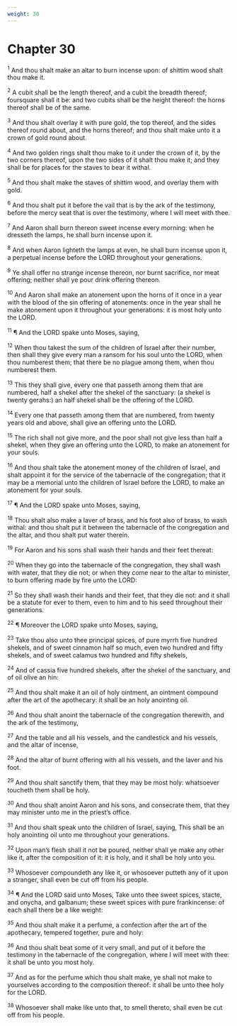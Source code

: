 ```yaml
---
weight: 30
---
```


# Chapter 30

<sup>1</sup> And thou shalt make an altar to burn incense upon: of shittim wood shalt thou make it. 

<sup>2</sup> A cubit shall be the length thereof, and a cubit the breadth thereof; foursquare shall it be: and two cubits shall be the height thereof: the horns thereof shall be of the same. 

<sup>3</sup> And thou shalt overlay it with pure gold, the top thereof, and the sides thereof round about, and the horns thereof; and thou shalt make unto it a crown of gold round about. 

<sup>4</sup> And two golden rings shalt thou make to it under the crown of it, by the two corners thereof, upon the two sides of it shalt thou make it; and they shall be for places for the staves to bear it withal. 

<sup>5</sup> And thou shalt make the staves of shittim wood, and overlay them with gold. 

<sup>6</sup> And thou shalt put it before the vail that is by the ark of the testimony, before the mercy seat that is over the testimony, where I will meet with thee. 

<sup>7</sup> And Aaron shall burn thereon sweet incense every morning: when he dresseth the lamps, he shall burn incense upon it. 

<sup>8</sup> And when Aaron lighteth the lamps at even, he shall burn incense upon it, a perpetual incense before the LORD throughout your generations. 

<sup>9</sup> Ye shall offer no strange incense thereon, nor burnt sacrifice, nor meat offering; neither shall ye pour drink offering thereon. 

<sup>10</sup> And Aaron shall make an atonement upon the horns of it once in a year with the blood of the sin offering of atonements: once in the year shall he make atonement upon it throughout your generations: it is most holy unto the LORD. 

<sup>11</sup> ¶ And the LORD spake unto Moses, saying, 

<sup>12</sup> When thou takest the sum of the children of Israel after their number, then shall they give every man a ransom for his soul unto the LORD, when thou numberest them; that there be no plague among them, when thou numberest them. 

<sup>13</sup> This they shall give, every one that passeth among them that are numbered, half a shekel after the shekel of the sanctuary: (a shekel is twenty gerahs:) an half shekel shall be the offering of the LORD. 

<sup>14</sup> Every one that passeth among them that are numbered, from twenty years old and above, shall give an offering unto the LORD. 

<sup>15</sup> The rich shall not give more, and the poor shall not give less than half a shekel, when they give an offering unto the LORD, to make an atonement for your souls. 

<sup>16</sup> And thou shalt take the atonement money of the children of Israel, and shalt appoint it for the service of the tabernacle of the congregation; that it may be a memorial unto the children of Israel before the LORD, to make an atonement for your souls. 

<sup>17</sup> ¶ And the LORD spake unto Moses, saying, 

<sup>18</sup> Thou shalt also make a laver of brass, and his foot also of brass, to wash withal: and thou shalt put it between the tabernacle of the congregation and the altar, and thou shalt put water therein. 

<sup>19</sup> For Aaron and his sons shall wash their hands and their feet thereat: 

<sup>20</sup> When they go into the tabernacle of the congregation, they shall wash with water, that they die not; or when they come near to the altar to minister, to burn offering made by fire unto the LORD: 

<sup>21</sup> So they shall wash their hands and their feet, that they die not: and it shall be a statute for ever to them, even to him and to his seed throughout their generations. 

<sup>22</sup> ¶ Moreover the LORD spake unto Moses, saying, 

<sup>23</sup> Take thou also unto thee principal spices, of pure myrrh five hundred shekels, and of sweet cinnamon half so much, even two hundred and fifty shekels, and of sweet calamus two hundred and fifty shekels, 

<sup>24</sup> And of cassia five hundred shekels, after the shekel of the sanctuary, and of oil olive an hin: 

<sup>25</sup> And thou shalt make it an oil of holy ointment, an ointment compound after the art of the apothecary: it shall be an holy anointing oil. 

<sup>26</sup> And thou shalt anoint the tabernacle of the congregation therewith, and the ark of the testimony, 

<sup>27</sup> And the table and all his vessels, and the candlestick and his vessels, and the altar of incense, 

<sup>28</sup> And the altar of burnt offering with all his vessels, and the laver and his foot. 

<sup>29</sup> And thou shalt sanctify them, that they may be most holy: whatsoever toucheth them shall be holy. 

<sup>30</sup> And thou shalt anoint Aaron and his sons, and consecrate them, that they may minister unto me in the priest’s office. 

<sup>31</sup> And thou shalt speak unto the children of Israel, saying, This shall be an holy anointing oil unto me throughout your generations. 

<sup>32</sup> Upon man’s flesh shall it not be poured, neither shall ye make any other like it, after the composition of it: it is holy, and it shall be holy unto you. 

<sup>33</sup> Whosoever compoundeth any like it, or whosoever putteth any of it upon a stranger, shall even be cut off from his people. 

<sup>34</sup> ¶ And the LORD said unto Moses, Take unto thee sweet spices, stacte, and onycha, and galbanum; these sweet spices with pure frankincense: of each shall there be a like weight: 

<sup>35</sup> And thou shalt make it a perfume, a confection after the art of the apothecary, tempered together, pure and holy: 

<sup>36</sup> And thou shalt beat some of it very small, and put of it before the testimony in the tabernacle of the congregation, where I will meet with thee: it shall be unto you most holy. 

<sup>37</sup> And as for the perfume which thou shalt make, ye shall not make to yourselves according to the composition thereof: it shall be unto thee holy for the LORD. 

<sup>38</sup> Whosoever shall make like unto that, to smell thereto, shall even be cut off from his people. 


